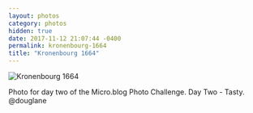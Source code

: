 ```yaml
---
layout: photos
category: photos
hidden: true
date: 2017-11-12 21:07:44 -0400
permalink: kronenbourg-1664
title: "Kronenbourg 1664"
---
```


![Kronenbourg 1664](http://jonkit.ca/cdn/photos/2017-11-12-microblog-photo-challenge-01-day-two-tasty.jpeg)

Photo for day two of the Micro.blog Photo Challenge. Day Two - Tasty. @douglane

